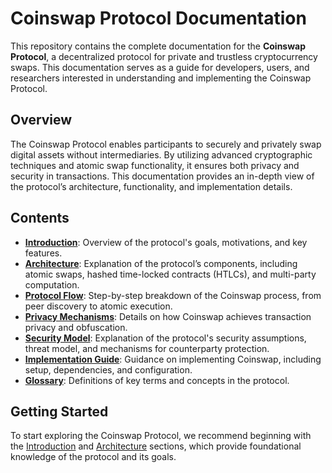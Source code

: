 # Coinswap Protocol Documentation

This repository contains the complete documentation for the **Coinswap Protocol**, a decentralized protocol for private and trustless cryptocurrency swaps. This documentation serves as a guide for developers, users, and researchers interested in understanding and implementing the Coinswap Protocol.

## Overview

The Coinswap Protocol enables participants to securely and privately swap digital assets without intermediaries. By utilizing advanced cryptographic techniques and atomic swap functionality, it ensures both privacy and security in transactions. This documentation provides an in-depth view of the protocol’s architecture, functionality, and implementation details.

## Contents

- **[Introduction](docs/introduction.md)**: Overview of the protocol's goals, motivations, and key features.
- **[Architecture](docs/architecture.md)**: Explanation of the protocol’s components, including atomic swaps, hashed time-locked contracts (HTLCs), and multi-party computation.
- **[Protocol Flow](docs/protocol_flow.md)**: Step-by-step breakdown of the Coinswap process, from peer discovery to atomic execution.
- **[Privacy Mechanisms](docs/privacy.md)**: Details on how Coinswap achieves transaction privacy and obfuscation.
- **[Security Model](docs/security.md)**: Explanation of the protocol's security assumptions, threat model, and mechanisms for counterparty protection.
- **[Implementation Guide](docs/implementation.md)**: Guidance on implementing Coinswap, including setup, dependencies, and configuration.
- **[Glossary](docs/glossary.md)**: Definitions of key terms and concepts in the protocol.

## Getting Started

To start exploring the Coinswap Protocol, we recommend beginning with the [Introduction](docs/introduction.md) and [Architecture](docs/architecture.md) sections, which provide foundational knowledge of the protocol and its goals.
